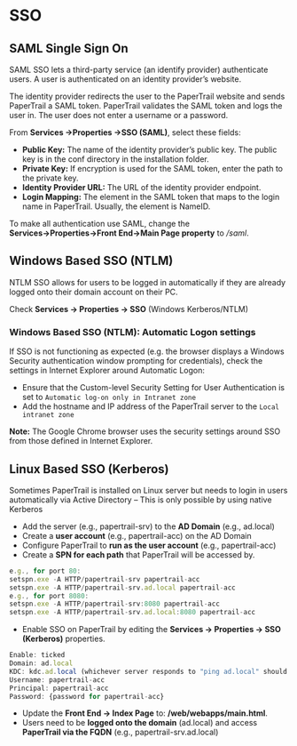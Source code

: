 # SSO

## SAML Single Sign On

SAML SSO lets a third-party service (an identify provider) authenticate users. A user is authenticated on an identity provider’s website.   

The identity provider redirects the user to the PaperTrail website and sends PaperTrail a SAML token. PaperTrail validates the SAML token and logs the user in. The user does not enter a username or a password.  

From __Services →Properties →SSO (SAML)__, select these fields:  

*  __Public Key:__ The name of the identity provider’s public key. The public key is in the conf directory in the installation folder.  
*  __Private Key:__ If encryption is used for the SAML token, enter the path to the private key.  
*  __Identity Provider URL:__ The URL of the identity provider endpoint.  
*  __Login Mapping:__ The element in the SAML token that maps to the login name in PaperTrail. Usually, the element is NameID.  

To make all authentication use SAML, change the **Services→Properties→Front End→Main Page property** to */saml*.  

## Windows Based SSO (NTLM)

NTLM SSO allows for users to be logged in automatically if they are already logged onto their domain account on their PC.   

Check __Services → Properties → SSO__ (Windows Kerberos/NTLM)

### Windows Based SSO (NTLM): Automatic Logon settings
If SSO is not functioning as expected (e.g. the browser displays a Windows Security authentication window prompting for credentials), check the settings in Internet Explorer around Automatic Logon:

* Ensure that the Custom-level Security Setting for User Authentication is set to `Automatic log-on only in Intranet zone`
* Add the hostname and IP address of the PaperTrail server to the `Local intranet zone`

**Note:** The Google Chrome browser uses the security settings around SSO from those defined in Internet Explorer.

## Linux Based SSO (Kerberos) 

Sometimes PaperTrail is installed on Linux server but needs to login in users automatically via Active Directory – This is only possible by using native Kerberos

*  Add the server (e.g., papertrail-srv) to the **AD Domain** (e.g., ad.local)  
*  Create a **user account** (e.g., papertrail-acc) on the AD Domain  
*  Configure PaperTrail to **run as the user account** (e.g., papertrail-acc)  
*  Create a **SPN for each path** that PaperTrail will be accessed by. 
```javascript
e.g., for port 80:
setspn.exe -A HTTP/papertrail-srv papertrail-acc
setspn.exe -A HTTP/papertrail-srv.ad.local papertrail-acc
e.g., for port 8080:
setspn.exe -A HTTP/papertrail-srv:8080 papertrail-acc
setspn.exe -A HTTP/papertrail-srv.ad.local:8080 papertrail-acc
```

*  Enable SSO on PaperTrail by editing the __Services → Properties → SSO (Kerberos)__ properties.
```javascript
Enable: ticked
Domain: ad.local
KDC: kdc.ad.local (whichever server responds to "ping ad.local" should be listed here)
Username: papertrail-acc
Principal: papertrail-acc
Password: {password for papertrail-acc}
```

*  Update the **Front End → Index Page** to: **/web/webapps/main.html**.
*  Users need to be **logged onto the domain** (ad.local) and access **PaperTrail via the FQDN** (e.g., papertrail-srv.ad.local)

